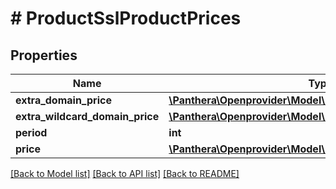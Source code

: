 # # ProductSslProductPrices

## Properties

Name | Type | Description | Notes
------------ | ------------- | ------------- | -------------
**extra_domain_price** | [**\Panthera\Openprovider\Model\ProductSslProductPriceGroup**](ProductSslProductPriceGroup.md) |  | [optional]
**extra_wildcard_domain_price** | [**\Panthera\Openprovider\Model\ProductSslProductPriceGroup**](ProductSslProductPriceGroup.md) |  | [optional]
**period** | **int** |  | [optional]
**price** | [**\Panthera\Openprovider\Model\ProductSslProductPriceGroup**](ProductSslProductPriceGroup.md) |  | [optional]

[[Back to Model list]](../../README.md#models) [[Back to API list]](../../README.md#endpoints) [[Back to README]](../../README.md)
